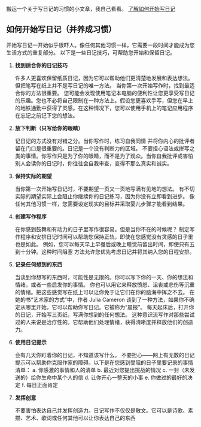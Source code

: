 搬运一个关于写日记的习惯的小文章，我自己看看。
[了解如何开始写日记](https://www.betterup.com/blog/how-to-start-journaling?hsLang=en)
## 如何开始写日记（并养成习惯）
开始写日记一开始似乎很吓人。像任何其他习惯一样，它需要一段时间才能成为您生活方式的重复部分。
以下是一些日记技巧，可帮助您开始和保留日记。

1. **找到适合你的日记技巧**
   
   许多人更喜欢保留纸质日记，因为它可以帮助他们更清楚地发展和表达想法。但把笔写在纸上并不是写日记的唯一方法。
   当你第一次开始写作时，找到最适合你的方法很重要。
   您可能会发现使用笔记本电脑的便利性让您更享受写日记的乐趣。您也不必将自己限制在一种方法上。假设您更喜欢手写，但您在早上的地铁通勤中获得了灵感。在这种情况下，您可以使用手机上的笔记应用程序在忘记之前记下您的想法。

2. **放下判断（只写给你的眼睛）**
   
   记日记的方式没有对错之分。当你写作时，练习自我同情 并将你内心的批评者留在门口是很重要的。日记是一个没有判断力的区域。
   不要担心语法或拼写之类的事情。你写作只是为了你的眼睛，而不是为了观众。当你自我批评或害怕别人会读你的日记时，你往往会自我审查，变得不那么真实和诚实。

3. **保持实际的期望**
   
   当你第一次开始写日记时，不要期望一页又一页地写满有见地的想法。
   有不切实际的期望实际上会阻止你继续你的日记练习，因为你没有立即看到进步。
   像任何其他习惯一样，您需要设定现实的目标并采取婴儿步骤才能看到结果。

4. **创建写作程序**
   
   在你感到鼓舞和有动力的日子里写作很容易。但是当你不在的时候呢？
   制定写作程序和安排日记时间可以帮助您保持正轨，即使在您感觉没有灵感的日子里也是如此。
   例如，您可以每天早上早餐后或晚上睡觉前留出时间，即使只有五到十分钟。这种时间阻塞 方法允许您优先考虑日记并将其纳入您的日程安排。

5. **记录任何想到的东西**
   
   当谈到你想写的东西时，可能性是无限的。你可以写下你的一天、你的想法和情绪，或者一些启发你的事情。
   你也可以用它来释放愤怒、沮丧或悲伤等沉重的情绪。把这些感觉写在纸上可以让你免于让它们在你的脑海中挥之不去。
   在她的书“艺术家的方式”中，作者 Julia Cameron 谈到了一种方法，如果你不确定从哪里开始，它可以帮助你写日记。它被称为“晨报”。
   每天起床后，打开你的日记，开始写三页纸，写满你想到的任何想法。
   这种意识流写作对那些尝试过的人来说是治疗性的。它帮助他们处理情绪，获得清晰度并释放他们的创造力。

6. **使用日记提示**
   
   会有几天你盯着你的日记，不知道该写什么。
   不要担心——网上有无数的日记提示可以帮助你克服作家的障碍。以下是在您感到受阻的日子里要记录的事情清单：
   a. 你感激的事情和人的清单
   b. 最近对您提出挑战的情况
   c. 一封（未发送的）给你生命中某个人的信
   d. 让你开心一整天的小事
   e. 你做过的最好的决定 
   f. 每日正面肯定

7. **发挥创意**
   
   不要害怕表达自己并发挥创造力。日记写作不仅仅是散文。它可以是诗歌、素描、艺术、歌词或任何其他可以让你表达自己的东西
